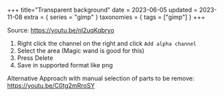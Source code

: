 +++
title="Transparent background"
date = 2023-06-05
updated = 2023-11-08
extra = { series = "gimp" }
taxonomies = { tags = ["gimp"] }
+++

Source: <https://youtu.be/nl2uqKqbryo>

1. Right click the channel on the right and click `Add alpha channel`
2. Select the area (Magic wand is good for this)
3. Press Delete
4. Save in supported format like png

Alternative Approach with manual selection of parts to be remove: <https://youtu.be/C0tg2mRroSY>
